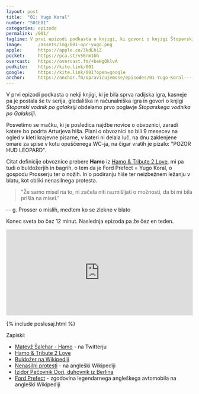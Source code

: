 ```yaml
---
layout: post
title:  "01: Yugo Koral"
number: "S01E01"
categories: epizode
permalink: /001/
tagline: V prvi epizodi podkasta o knjigi, ki govori o knjigi Štoparski vodnik po galaksiji obdelamo 1. poglavje. O mačku, obvoznici, Arturju Dentu, buldožerjih, Fordu Prefectu, gospodu Prosserju. Citat prebere Hamo.
image:		/assets/img/001-opr-yugo.png
apple:		https://apple.co/3kdLhiZ
pocket:		https://pca.st/v56rm1bh
overcast:	https://overcast.fm/+beHgOklvA
podkite:	https://kite.link/001
google:		https://kite.link/001?open=google
anchor:		https://anchor.fm/opravicujemose/episodes/01-Yugo-Koral-----kjer-govorimo-o-maku--obvoznici-in-prvem-poglavju-knjige-toparski-vodnik-po-Galaksiji--Citat-prebere-Matev-alehar---Hamo-eeqrrc/a-a2bstjh
---
```


V prvi epizodi podkasta o nekji knjigi, ki je bila sprva radijska igra, kasneje pa je postala še tv serija, gledališka in računalniška igra in govori o knjigi _Štoparski vodnik po galaksiji_ obdelamo prvo poglavje _Štoparskega vodnika po Galaksiji_.

Posvetimo se mačku, ki je posledica najdbe novice o obvoznici, zaradi katere bo podrta Arturjeva hiša. Plani o obvoznici so bili 9 mesecev na ogled v kleti krajevne pisarne, v kateri ni delala luč, na dnu zaklenjene omare za spise v kotu opuščenega WC-ja, na čigar vratih je pizalo: "POZOR HUD LEOPARD".

Citat definicije obvoznice prebere **Hamo** iz [Hamo & Tribute 2 Love](http://tribute2love.si/), mi pa tudi o buldožerjih in bagrih, o tem da je Ford Prefect = Yugo Koral, o gospodu Prosserju ter o nožih. In o podiranju hiše ter neizbežnem ležanju v blatu, kot obliki nenasilnega protesta.

>  "Že samo misel na to, ni začela niti razmišljati o možnosti, da bi mi bila prišla na misel."
>
-- g. Prosser o mislih, medtem ko se zlekne v blato

Konec sveta bo čez 12 minut. Naslednja epizoda pa že čez en teden.

<iframe src="https://open.spotify.com/embed-podcast/episode/1tSfXAMqxzuJJjG4cASWnL" width="100%" height="232" frameborder="0" allowtransparency="true" allow="encrypted-media"></iframe>

{% include poslusaj.html %}

Zapiski:
- [Matevž Šalehar - Hamo](https://twitter.com/hamudu/) - na Twitterju
- [Hamo & Tribute 2 Love](http://tribute2love.si/)
- [Buldožer na Wikipediji](https://sl.wikipedia.org/wiki/Buldo%C5%BEer)
- [Nenasilni protesti](https://en.wikipedia.org/wiki/Nonviolent_resistance) - na angleški Wikipediji
- [Izidor Pečovnik Dori, duhovnik iz Berlina](https://www.dnevnik.si/17233)
- [Ford Prefect](https://en.wikipedia.org/wiki/Ford_Prefect) - zgodovina legendarnega angleškega avtomobila na angleški Wikipediji